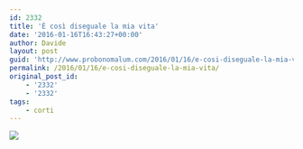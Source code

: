 ```yaml
---
id: 2332
title: 'È così diseguale la mia vita'
date: '2016-01-16T16:43:27+00:00'
author: Davide
layout: post
guid: 'http://www.probonomalum.com/2016/01/16/e-cosi-diseguale-la-mia-vita/'
permalink: /2016/01/16/e-cosi-diseguale-la-mia-vita/
original_post_id:
    - '2332'
    - '2332'
tags:
    - corti
---
```


[![](https://blog.davidegallesi.com/wp-content/uploads/2016/01/img_0565.jpeg)](https://blog.davidegallesi.com/wp-content/uploads/2016/01/img_0565.jpeg)